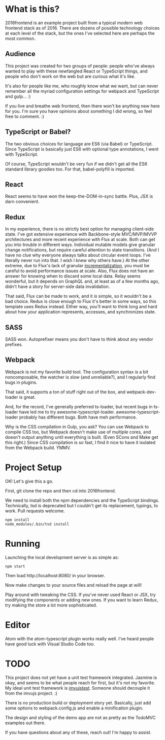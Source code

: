 # What is this?

2016frontend is an example project built from a typical modern web frontend stack as of 2016.  There are dozens of possible technology choices at each level of the stack, but the ones I've selected here are perhaps the most common.

## Audience

This project was created for two groups of people: people who've always wanted to play with these newfangled React or TypeScript things, and people who don't work on the web but are curious what it's like.

It's also for people like me, who roughly know what we want, but can never remember all the myriad configuration settings for webpack and TypeScript and gulp...  :)

If you live and breathe web frontend, then there won't be anything new here for you.  I'm sure you have opinions about something I did wrong, so feel free to comment.  :)

## TypeScript or Babel?

The two obvious choices for language are ES6 (via Babel) or TypeScript.  Since
TypeScript is basically just ES6 with optional type annotations, I went with
TypeScript.

Of course, TypeScript wouldn't be very fun if we didn't get all the ES6 standard
library goodies too.  For that, babel-polyfill is imported.

## React

React seems to have won the keep-the-DOM-in-sync battle.  Plus, JSX is darn
convenient.

## Redux

In my experience, there is no strictly best option for managing client-side state.  I've got extensive experience with Backbone-style MVC/MVP/MVVP architectures and more recent experience with Flux at scale.  Both can get you into trouble in different ways.  Individual mutable models give granular change notifications, but require careful attention to state transitions.  (And I have no clue why everyone always talks about circular event loops.  I've literally never run into that.  I wish I knew why others have.)  At the other extreme, due to Flux's lack of
granular [incrementalization](https://blogs.janestreet.com/incrementality-and-the-web/), you must be careful to avoid performance issues at scale.  Also, Flux does not
have an answer for knowing when to discard some local data.  Relay seems wonderful, but it depends on GraphQL and, at least as of a few months ago, didn't have a story for
server-side data invalidation.

That said, Flux can be made to work, and it _is_ simple, so it wouldn't be a bad choice.  Redux is close enough to Flux it's better in some ways, so this template uses Redux instead.  Either way, you'll want to think long and hard about how your application represents, accesses, and synchronizes state.

## SASS

SASS won.  Autoprefixer means you don't have to think about any vendor prefixes.

## Webpack

Webpack is not my favorite build tool.  The configuration syntax is a bit
noncomposable, the watcher is slow (and unreliable?), and I regularly find bugs in
plugins.

That said, it supports a ton of stuff right out of the box, and webpack-dev-loader is great.

And, for the record, I've generally preferred ts-loader, but recent bugs in
ts-loader have led me to try awesome-typescript-loader.  awesome-typescript-loader probably has different bugs.
Both have meh performance.

Why is the CSS compilation in Gulp, you ask?  You can use Webpack to compile CSS too, but Webpack doesn't
make use of multiple cores, and doesn't output anything until everything is built.  (Even SCons and Make get this right.)
Since CSS compilation is so fast, I find it nice to have it isolated from the Webpack build.  YMMV.

# Project Setup

OK!  Let's give this a go.

First, git clone the repo and then cd into 2016frontend.

We need to install both the npm dependencies and the TypeScript bindings.  Technically, tsd is deprecated but I couldn't get its replacement, typings, to work.  Pull requests welcome.

```
npm install
node_modules/.bin/tsd install
```

# Running

Launching the local development server is as simple as:

`npm start`

Then load http://localhost:8080/ in your browser.

Now make changes to your source files and reload the page at will!

Play around with tweaking the CSS.  If you've never used React or JSX, try modifying
the components or adding new ones.  If you want to learn Redux, try making the store
a lot more sophisticated.

# Editor

Atom with the atom-typescript plugin works really well.  I've heard people have
good luck with Visual Studio Code too.

# TODO

This project does not yet have a unit test framework integrated.  Jasmine
is okay, and seems to be what people reach for first, but it's not my favorite.  My ideal unit test framework is [imvujstest](https://github.com/imvu/imvujs/tree/master/src/imvujstest).  Someone should decouple it from the imvujs project.  :)

There is no production build or deployment story yet.  Basically, just add some options to webpack.config.js and enable a minification plugin.

The design and styling of the demo app are not as pretty as the TodoMVC examples out there.

If you have questions about any of these, reach out!  I'm happy to assist.

